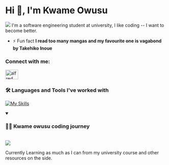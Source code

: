 # Hi 👋, I'm Kwame Owusu

 <img  autoplay src="https://i.pinimg.com/originals/70/37/d4/7037d478852af21357f038fac2d2e9f6.gif">
I'm a software engineering student at university, I like coding -- I want to become better.

- ⚡ Fun fact **I read too many mangas and my favourite one is vagabond by Takehiko Inoue**
<h3 align="left">Connect with me:</h3>
<p align="left">
<a href="https://www.linkedin.com/in/alfredow23/" target="blank"><img align="center" src="https://raw.githubusercontent.com/rahuldkjain/github-profile-readme-generator/master/src/images/icons/Social/linked-in-alt.svg" alt="alfred owusu boakye" height="30" width="40" /></a>
</p>



### 🛠️ Languages and Tools I've worked with

[![My Skills](https://skillicons.dev/icons?i=python,js,cpp,html,css,git,linux,jenkins)](https://skillicons.dev)



<details open>
<summary> <h3>👨‍💻 Kwame owusu coding journey</h3> </summary>
 
<br> ![](https://github.com/kwame-Owusu/kwame-Owusu/blob/main/study-anime.gif)
<p align="left">Currently Learning as much as I can from my university course and other resources on the side.</p> 
</details>



